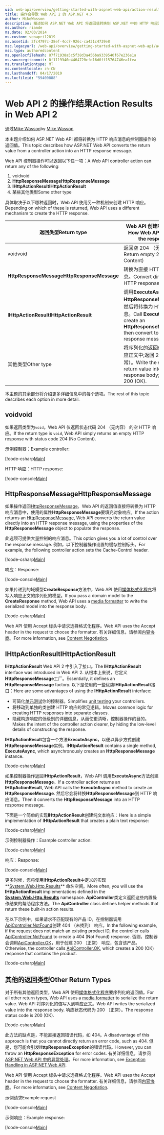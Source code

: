 ```yaml
---
uid: web-api/overview/getting-started-with-aspnet-web-api/action-results
title: 操作会导致 Web API 2 的 ASP.NET 4.x
author: MikeWasson
description: 描述如何 ASP.NET Web API 将返回值转换到 ASP.NET 中的 HTTP 响应消息的控制器操作从 4.x。
ms.author: riande
ms.date: 02/03/2014
ms.custom: seoapril2019
ms.assetid: 2fc4797c-38ef-4cc7-926c-ca431c4739e8
msc.legacyurl: /web-api/overview/getting-started-with-aspnet-web-api/action-results
msc.type: authoredcontent
ms.openlocfilehash: 87f71938a5c5f38d3a456ba9339540f67e236e1a
ms.sourcegitcommit: 0f1119340e4464720cfd16d0ff15764746ea1fea
ms.translationtype: MT
ms.contentlocale: zh-CN
ms.lasthandoff: 04/17/2019
ms.locfileid: "59400888"
---
```

# <a name="action-results-in-web-api-2"></a><span data-ttu-id="fd070-103">Web API 2 的操作结果</span><span class="sxs-lookup"><span data-stu-id="fd070-103">Action Results in Web API 2</span></span>

<span data-ttu-id="fd070-104">通过[Mike Wasson](https://github.com/MikeWasson)</span><span class="sxs-lookup"><span data-stu-id="fd070-104">by [Mike Wasson](https://github.com/MikeWasson)</span></span>

<span data-ttu-id="fd070-105">本主题介绍如何 ASP.NET Web API 都将转换为 HTTP 响应消息的控制器操作的返回值。</span><span class="sxs-lookup"><span data-stu-id="fd070-105">This topic describes how ASP.NET Web API converts the return value from a controller action into an HTTP response message.</span></span>

<span data-ttu-id="fd070-106">Web API 控制器操作可以返回以下任一项：</span><span class="sxs-lookup"><span data-stu-id="fd070-106">A Web API controller action can return any of the following:</span></span>

1. <span data-ttu-id="fd070-107">void</span><span class="sxs-lookup"><span data-stu-id="fd070-107">void</span></span>
2. <span data-ttu-id="fd070-108">**HttpResponseMessage**</span><span class="sxs-lookup"><span data-stu-id="fd070-108">**HttpResponseMessage**</span></span>
3. <span data-ttu-id="fd070-109">**IHttpActionResult**</span><span class="sxs-lookup"><span data-stu-id="fd070-109">**IHttpActionResult**</span></span>
4. <span data-ttu-id="fd070-110">某些其他类型</span><span class="sxs-lookup"><span data-stu-id="fd070-110">Some other type</span></span>

<span data-ttu-id="fd070-111">具体取决于以下哪种返回时，Web API 使用另一种机制来创建 HTTP 响应。</span><span class="sxs-lookup"><span data-stu-id="fd070-111">Depending on which of these is returned, Web API uses a different mechanism to create the HTTP response.</span></span>

| <span data-ttu-id="fd070-112">返回类型</span><span class="sxs-lookup"><span data-stu-id="fd070-112">Return type</span></span> | <span data-ttu-id="fd070-113">Web API 创建响应的方式</span><span class="sxs-lookup"><span data-stu-id="fd070-113">How Web API creates the response</span></span> |
| --- | --- |
| <span data-ttu-id="fd070-114">void</span><span class="sxs-lookup"><span data-stu-id="fd070-114">void</span></span> | <span data-ttu-id="fd070-115">返回空 204 （无内容）</span><span class="sxs-lookup"><span data-stu-id="fd070-115">Return empty 204 (No Content)</span></span> |
| <span data-ttu-id="fd070-116">**HttpResponseMessage**</span><span class="sxs-lookup"><span data-stu-id="fd070-116">**HttpResponseMessage**</span></span> | <span data-ttu-id="fd070-117">转换为直接 HTTP 响应消息。</span><span class="sxs-lookup"><span data-stu-id="fd070-117">Convert directly to an HTTP response message.</span></span> |
| <span data-ttu-id="fd070-118">**IHttpActionResult**</span><span class="sxs-lookup"><span data-stu-id="fd070-118">**IHttpActionResult**</span></span> | <span data-ttu-id="fd070-119">调用**ExecuteAsync**来创建**HttpResponseMessage**，然后将转换为 HTTP 响应消息。</span><span class="sxs-lookup"><span data-stu-id="fd070-119">Call **ExecuteAsync** to create an **HttpResponseMessage**, then convert to an HTTP response message.</span></span> |
| <span data-ttu-id="fd070-120">其他类型</span><span class="sxs-lookup"><span data-stu-id="fd070-120">Other type</span></span> | <span data-ttu-id="fd070-121">将序列化的返回值写入到响应正文中;返回 200 （正常）。</span><span class="sxs-lookup"><span data-stu-id="fd070-121">Write the serialized return value into the response body; return 200 (OK).</span></span> |

<span data-ttu-id="fd070-122">本主题的其余部分将介绍更多详细信息中的每个选项。</span><span class="sxs-lookup"><span data-stu-id="fd070-122">The rest of this topic describes each option in more detail.</span></span>

## <a name="void"></a><span data-ttu-id="fd070-123">void</span><span class="sxs-lookup"><span data-stu-id="fd070-123">void</span></span>

<span data-ttu-id="fd070-124">如果返回类型为`void`，Web API 仅返回状态代码 204 （无内容） 的空 HTTP 响应。</span><span class="sxs-lookup"><span data-stu-id="fd070-124">If the return type is `void`, Web API simply returns an empty HTTP response with status code 204 (No Content).</span></span>

<span data-ttu-id="fd070-125">示例控制器：</span><span class="sxs-lookup"><span data-stu-id="fd070-125">Example controller:</span></span>

[!code-csharp[Main](action-results/samples/sample1.cs)]

<span data-ttu-id="fd070-126">HTTP 响应：</span><span class="sxs-lookup"><span data-stu-id="fd070-126">HTTP response:</span></span>

[!code-console[Main](action-results/samples/sample2.cmd)]

## <a name="httpresponsemessage"></a><span data-ttu-id="fd070-127">HttpResponseMessage</span><span class="sxs-lookup"><span data-stu-id="fd070-127">HttpResponseMessage</span></span>

<span data-ttu-id="fd070-128">如果操作返回[HttpResponseMessage](https://msdn.microsoft.com/library/system.net.http.httpresponsemessage.aspx)，Web API 的返回值直接将转换为 HTTP 响应消息中，使用的属性**HttpResponseMessage**要填充对象响应。</span><span class="sxs-lookup"><span data-stu-id="fd070-128">If the action returns an [HttpResponseMessage](https://msdn.microsoft.com/library/system.net.http.httpresponsemessage.aspx), Web API converts the return value directly into an HTTP response message, using the properties of the **HttpResponseMessage** object to populate the response.</span></span>

<span data-ttu-id="fd070-129">此选项可提供大量控制的响应消息。</span><span class="sxs-lookup"><span data-stu-id="fd070-129">This option gives you a lot of control over the response message.</span></span> <span data-ttu-id="fd070-130">例如，以下控制器操作设置的缓存控制标头。</span><span class="sxs-lookup"><span data-stu-id="fd070-130">For example, the following controller action sets the Cache-Control header.</span></span>

[!code-csharp[Main](action-results/samples/sample3.cs)]

<span data-ttu-id="fd070-131">响应：</span><span class="sxs-lookup"><span data-stu-id="fd070-131">Response:</span></span>

[!code-console[Main](action-results/samples/sample4.cmd?highlight=2)]

<span data-ttu-id="fd070-132">如果传递到的域模型**CreateResponse**方法中，Web API 使用[媒体格式化程序](../formats-and-model-binding/media-formatters.md)将写入响应正文的序列化的模型。</span><span class="sxs-lookup"><span data-stu-id="fd070-132">If you pass a domain model to the **CreateResponse** method, Web API uses a [media formatter](../formats-and-model-binding/media-formatters.md) to write the serialized model into the response body.</span></span>

[!code-csharp[Main](action-results/samples/sample5.cs)]

<span data-ttu-id="fd070-133">Web API 使用 Accept 标头中请求选择格式化程序。</span><span class="sxs-lookup"><span data-stu-id="fd070-133">Web API uses the Accept header in the request to choose the formatter.</span></span> <span data-ttu-id="fd070-134">有关详细信息，请参阅[内容协商](../formats-and-model-binding/content-negotiation.md)。</span><span class="sxs-lookup"><span data-stu-id="fd070-134">For more information, see [Content Negotiation](../formats-and-model-binding/content-negotiation.md).</span></span>

## <a name="ihttpactionresult"></a><span data-ttu-id="fd070-135">IHttpActionResult</span><span class="sxs-lookup"><span data-stu-id="fd070-135">IHttpActionResult</span></span>

<span data-ttu-id="fd070-136">**IHttpActionResult** Web API 2 中引入了接口。</span><span class="sxs-lookup"><span data-stu-id="fd070-136">The **IHttpActionResult** interface was introduced in Web API 2.</span></span> <span data-ttu-id="fd070-137">从根本上来说，它定义**HttpResponseMessage**工厂。</span><span class="sxs-lookup"><span data-stu-id="fd070-137">Essentially, it defines an **HttpResponseMessage** factory.</span></span> <span data-ttu-id="fd070-138">以下是使用的一些优势**IHttpActionResult**接口：</span><span class="sxs-lookup"><span data-stu-id="fd070-138">Here are some advantages of using the **IHttpActionResult** interface:</span></span>

- <span data-ttu-id="fd070-139">可简化[单元测试](../testing-and-debugging/unit-testing-controllers-in-web-api.md)你的控制器。</span><span class="sxs-lookup"><span data-stu-id="fd070-139">Simplifies [unit testing](../testing-and-debugging/unit-testing-controllers-in-web-api.md) your controllers.</span></span>
- <span data-ttu-id="fd070-140">将移动到单独的类创建 HTTP 响应的常见逻辑。</span><span class="sxs-lookup"><span data-stu-id="fd070-140">Moves common logic for creating HTTP responses into separate classes.</span></span>
- <span data-ttu-id="fd070-141">隐藏构造响应的低级别的详细信息，从而使更清晰，控制器操作的目的。</span><span class="sxs-lookup"><span data-stu-id="fd070-141">Makes the intent of the controller action clearer, by hiding the low-level details of constructing the response.</span></span>

<span data-ttu-id="fd070-142">**IHttpActionResult**包含一个方法**ExecuteAsync**，以便以异步方式创建**HttpResponseMessage**实例。</span><span class="sxs-lookup"><span data-stu-id="fd070-142">**IHttpActionResult** contains a single method, **ExecuteAsync**, which asynchronously creates an **HttpResponseMessage** instance.</span></span>

[!code-csharp[Main](action-results/samples/sample6.cs)]

<span data-ttu-id="fd070-143">如果控制器操作返回**IHttpActionResult**，Web API 调用**ExecuteAsync**方法创建**HttpResponseMessage**。</span><span class="sxs-lookup"><span data-stu-id="fd070-143">If a controller action returns an **IHttpActionResult**, Web API calls the **ExecuteAsync** method to create an **HttpResponseMessage**.</span></span> <span data-ttu-id="fd070-144">然后它会将转换**HttpResponseMessage**到 HTTP 响应消息。</span><span class="sxs-lookup"><span data-stu-id="fd070-144">Then it converts the **HttpResponseMessage** into an HTTP response message.</span></span>

<span data-ttu-id="fd070-145">下面是一个简单的实现**IHttpActionResult**创建纯文本响应：</span><span class="sxs-lookup"><span data-stu-id="fd070-145">Here is a simple implementation of **IHttpActionResult** that creates a plain text response:</span></span>

[!code-csharp[Main](action-results/samples/sample7.cs)]

<span data-ttu-id="fd070-146">示例控制器操作：</span><span class="sxs-lookup"><span data-stu-id="fd070-146">Example controller action:</span></span>

[!code-csharp[Main](action-results/samples/sample8.cs)]

<span data-ttu-id="fd070-147">响应：</span><span class="sxs-lookup"><span data-stu-id="fd070-147">Response:</span></span>

[!code-console[Main](action-results/samples/sample9.cmd)]

<span data-ttu-id="fd070-148">更多时候，您将使用**IHttpActionResult**中定义的实现**[System.Web.Http.Results](https://msdn.microsoft.com/library/system.web.http.results.aspx)** 命名空间。</span><span class="sxs-lookup"><span data-stu-id="fd070-148">More often, you will use the **IHttpActionResult** implementations defined in the **[System.Web.Http.Results](https://msdn.microsoft.com/library/system.web.http.results.aspx)** namespace.</span></span> <span data-ttu-id="fd070-149">**ApiController**类定义返回这些内置操作结果的帮助程序方法。</span><span class="sxs-lookup"><span data-stu-id="fd070-149">The **ApiController** class defines helper methods that return these built-in action results.</span></span>

<span data-ttu-id="fd070-150">在以下示例中，如果请求不匹配现有的产品 ID，在控制器调用[ApiController.NotFound](https://msdn.microsoft.com/library/system.web.http.apicontroller.notfound.aspx)创建 404 （未找到） 响应。</span><span class="sxs-lookup"><span data-stu-id="fd070-150">In the following example, if the request does not match an existing product ID, the controller calls [ApiController.NotFound](https://msdn.microsoft.com/library/system.web.http.apicontroller.notfound.aspx) to create a 404 (Not Found) response.</span></span> <span data-ttu-id="fd070-151">否则，控制器会调用[ApiController.OK](https://msdn.microsoft.com/library/dn314591.aspx)，用于创建 200 （正常） 响应，包含该产品。</span><span class="sxs-lookup"><span data-stu-id="fd070-151">Otherwise, the controller calls [ApiController.OK](https://msdn.microsoft.com/library/dn314591.aspx), which creates a 200 (OK) response that contains the product.</span></span>

[!code-csharp[Main](action-results/samples/sample10.cs)]

## <a name="other-return-types"></a><span data-ttu-id="fd070-152">其他的返回类型</span><span class="sxs-lookup"><span data-stu-id="fd070-152">Other Return Types</span></span>

<span data-ttu-id="fd070-153">对于所有其他返回类型，Web API 使用[媒体格式化程序](../formats-and-model-binding/media-formatters.md)要序列化的返回值。</span><span class="sxs-lookup"><span data-stu-id="fd070-153">For all other return types, Web API uses a [media formatter](../formats-and-model-binding/media-formatters.md) to serialize the return value.</span></span> <span data-ttu-id="fd070-154">Web API 将序列化的值写入到响应正文。</span><span class="sxs-lookup"><span data-stu-id="fd070-154">Web API writes the serialized value into the response body.</span></span> <span data-ttu-id="fd070-155">响应状态代码为 200 （正常）。</span><span class="sxs-lookup"><span data-stu-id="fd070-155">The response status code is 200 (OK).</span></span>

[!code-csharp[Main](action-results/samples/sample11.cs)]

<span data-ttu-id="fd070-156">此方法的缺点是，不能直接返回错误代码，如 404。</span><span class="sxs-lookup"><span data-stu-id="fd070-156">A disadvantage of this approach is that you cannot directly return an error code, such as 404.</span></span> <span data-ttu-id="fd070-157">但是，您可能会引发**HttpResponseException**的错误代码。</span><span class="sxs-lookup"><span data-stu-id="fd070-157">However, you can throw an **HttpResponseException** for error codes.</span></span> <span data-ttu-id="fd070-158">有关详细信息，请参阅[ASP.NET Web API 中的异常处理](../error-handling/exception-handling.md)。</span><span class="sxs-lookup"><span data-stu-id="fd070-158">For more information, see [Exception Handling in ASP.NET Web API](../error-handling/exception-handling.md).</span></span>

<span data-ttu-id="fd070-159">Web API 使用 Accept 标头中请求选择格式化程序。</span><span class="sxs-lookup"><span data-stu-id="fd070-159">Web API uses the Accept header in the request to choose the formatter.</span></span> <span data-ttu-id="fd070-160">有关详细信息，请参阅[内容协商](../formats-and-model-binding/content-negotiation.md)。</span><span class="sxs-lookup"><span data-stu-id="fd070-160">For more information, see [Content Negotiation](../formats-and-model-binding/content-negotiation.md).</span></span>

<span data-ttu-id="fd070-161">示例请求</span><span class="sxs-lookup"><span data-stu-id="fd070-161">Example request</span></span>

[!code-console[Main](action-results/samples/sample12.cmd)]

<span data-ttu-id="fd070-162">示例响应：</span><span class="sxs-lookup"><span data-stu-id="fd070-162">Example response:</span></span>

[!code-console[Main](action-results/samples/sample13.cmd)]
